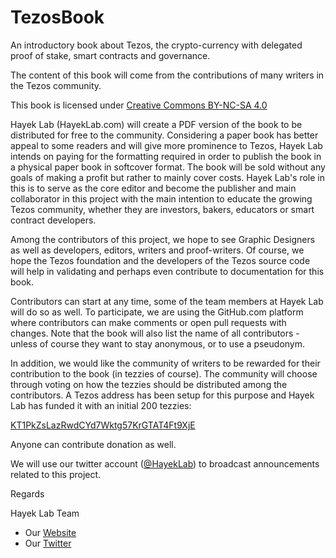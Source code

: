 # TezosBook
An introductory book about Tezos, the crypto-currency with delegated proof of stake, smart contracts and governance.

The content of this book will come from the contributions of many writers in the Tezos community.

This book is licensed under [Creative Commons BY-NC-SA 4.0](./LICENSE)

Hayek Lab (HayekLab.com) will create a PDF version of the book to be distributed for free to the community. Considering
a paper book has better appeal to some readers and will give more prominence to Tezos, Hayek Lab intends on paying for
the formatting required in order to publish the book in a physical paper book in softcover format. The book will be sold
without any goals of making a profit but rather to mainly cover costs. Hayek Lab's role in this is to serve as
the core editor and become the publisher and main collaborator in this project with the main intention to educate the growing Tezos
community, whether they are investors, bakers, educators or smart contract developers.

Among the contributors of this project, we hope to see Graphic Designers as well as developers, editors, writers and 
proof-writers. Of course, we hope the Tezos foundation and the developers of the Tezos source code will help in 
validating and perhaps even contribute to documentation for this book.

Contributors can start at any time, some of the team members at Hayek Lab will do so as well. To participate, we are
using the GitHub.com platform where contributors can make comments or open pull requests with changes. Note that
the book will also list the name of all contributors - unless of course they want to stay anonymous, or to use
a pseudonym. 

In addition, we would like the community of writers to be rewarded for their contribution to the book (in tezzies 
of course). The community will choose through voting on how the tezzies should be distributed among the 
contributors. A Tezos address has been setup for this purpose and Hayek Lab has funded it with an initial 200 tezzies:

[KT1PkZsLazRwdCYd7Wktg57KrGTAT4Ft9XjE][reward-fund]

Anyone can contribute donation as well.

We will use our twitter account ([@HayekLab][hayek-lab-twitter]) to broadcast announcements related to this project.

Regards

Hayek Lab Team

* Our [Website][hayek-lab-website]
* Our [Twitter][hayek-lab-twitter]

[reward-fund]: http://tzscan.io/KT1PkZsLazRwdCYd7Wktg57KrGTAT4Ft9XjE
[hayek-lab-website]: https://www.HayekLab.com
[hayek-lab-twitter]: https://twitter.com/HayekLab
